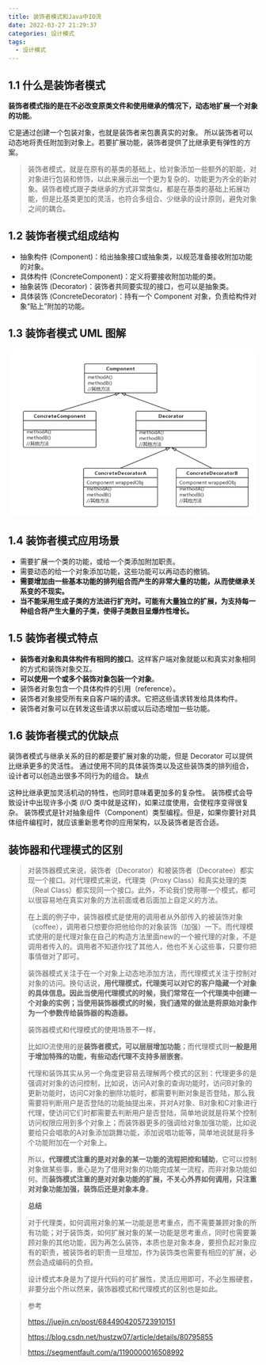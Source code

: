 ```yaml
---
title: 装饰者模式和Java中IO流
date: 2022-03-27 21:29:37
categories: 设计模式
tags:
  - 设计模式
---
```


## 1.1 什么是装饰者模式

**装饰者模式指的是在不必改变原类文件和使用继承的情况下，动态地扩展一个对象的功能**。

它是通过创建一个包装对象，也就是装饰者来包裹真实的对象。
所以装饰者可以动态地将责任附加到对象上。若要扩展功能，装饰者提供了比继承更有弹性的方案。

> 装饰者模式，就是在原有的基类的基础上，给对象添加一些额外的职能，对对象进行包装和修饰，以此来展示出一个更为复杂的、功能更为齐全的新对象。装饰者模式跟子类继承的方式非常类似，都是在基类的基础上拓展功能，但是比基类更加的灵活，也符合多组合、少继承的设计原则，避免对象之间的耦合。


## 1.2 装饰者模式组成结构

+ 抽象构件 (Component)：给出抽象接口或抽象类，以规范准备接收附加功能的对象。
+ 具体构件 (ConcreteComponent)：定义将要接收附加功能的类。
+ 抽象装饰 (Decorator)：装饰者共同要实现的接口，也可以是抽象类。
+ 具体装饰 (ConcreteDecorator)：持有一个 Component 对象，负责给构件对象“贴上”附加的功能。

## 1.3 装饰者模式 UML 图解

![](装饰者模式UML.png)

## 1.4 装饰者模式应用场景

+ 需要扩展一个类的功能，或给一个类添加附加职责。
+ 需要动态的给一个对象添加功能，这些功能可以再动态的撤销。
+ **需要增加由一些基本功能的排列组合而产生的非常大量的功能，从而使继承关系变的不现实。**
+ **当不能采用生成子类的方法进行扩充时。可能有大量独立的扩展，为支持每一种组合将产生大量的子类，使得子类数目呈爆炸性增长。**



## 1.5 装饰者模式特点

+ **装饰者对象和具体构件有相同的接口**。这样客户端对象就能以和真实对象相同的方式和装饰对象交互。
+ **可以使用一个或多个装饰对象包装一个对象**。
+ 装饰者对象包含一个具体构件的引用（reference）。
+ 装饰者对象接受所有来自客户端的请求。它把这些请求转发给具体构件。
+ 装饰者对象可以在转发这些请求以前或以后动态增加一些功能。


## 1.6 装饰者模式的优缺点
装饰者模式与继承关系的目的都是要扩展对象的功能，但是 Decorator 可以提供比继承更多的灵活性。
通过使用不同的具体装饰类以及这些装饰类的排列组合，设计者可以创造出很多不同行为的组合。
缺点

这种比继承更加灵活机动的特性，也同时意味着更加多的复杂性。
装饰模式会导致设计中出现许多小类 (I/O 类中就是这样)，如果过度使用，会使程序变得很复杂。
装饰模式是针对抽象组件（Component）类型编程。但是，如果你要针对具体组件编程时，就应该重新思考你的应用架构，以及装饰者是否合适。







## 装饰器和代理模式的区别

> 对装饰器模式来说，装饰者（Decorator）和被装饰者（Decoratee）都实现一个接口。对代理模式来说，代理类（Proxy Class）和真实处理的类（Real Class）都实现同一个接口。此外，不论我们使用哪一个模式，都可以很容易地在真实对象的方法前面或者后面加上自定义的方法。
>
> 
>
> 在上面的例子中，装饰器模式是使用的调用者从外部传入的被装饰对象（coffee），调用者只想要你把他给你的对象装饰（加强）一下。而代理模式使用的是代理对象在自己的构造方法里面new的一个被代理的对象，不是调用者传入的。调用者不知道你找了其他人，他也不关心这些事，只要你把事情做对了即可。
>
> 
>
> 装饰器模式关注于在一个对象上动态地添加方法，而代理模式关注于控制对对象的访问。换句话说，**用代理模式，代理类可以对它的客户隐藏一个对象的具体信息。因此当使用代理模式的时候，我们常常在一个代理类中创建一个对象的实例；当使用装饰器模式的时候，我们通常的做法是将原始对象作为一个参数传给装饰器的构造器。**
>
> 
>
> 装饰器模式和代理模式的使用场景不一样，
>
> 比如IO流使用的是**装饰者模式，可以层层增加功能**；而代理模式则**一般是用于增加特殊的功能，有些动态代理不支持多层嵌套**。
>
> 
>
> 代理和装饰其实从另一个角度更容易去理解两个模式的区别：代理更多的是强调对对象的访问控制，比如说，访问A对象的查询功能时，访问B对象的更新功能时，访问C对象的删除功能时，都需要判断对象是否登陆，那么我需要将判断用户是否登陆的功能抽提出来，并对A对象、B对象和C对象进行代理，使访问它们时都需要去判断用户是否登陆，简单地说就是将某个控制访问权限应用到多个对象上；而装饰器更多的强调给对象加强功能，比如说要给只会唱歌的A对象添加跳舞功能，添加说唱功能等，简单地说就是将多个功能附加在一个对象上。
>
> 所以，**代理模式注重的是对对象的某一功能的流程把控和辅助**，它可以控制对象做某些事，重心是为了借用对象的功能完成某一流程，而非对象功能如何。而**装饰模式注重的是对对象功能的扩展，不关心外界如何调用，只注重对对象功能加强，装饰后还是对象本身**。



> **总结**
>
> 对于代理类，如何调用对象的某一功能是思考重点，而不需要兼顾对象的所有功能；对于装饰类，如何扩展对象的某一功能是思考重点，同时也需要兼顾对象的其他功能，因为再怎么装饰，本质也是对象本身，要担负起对象应有的职责，被装饰者的职责一旦增加，作为装饰类也需要有相应的扩展，必然会造成编码的负担。
>
> 设计模式本身是为了提升代码的可扩展性，灵活应用即可，不必生搬硬套，非要分出个所以然来，装饰器模式和代理模式的区别也是如此。





> 参考
>
> https://juejin.cn/post/6844904205723910151
>
> https://blog.csdn.net/hustzw07/article/details/80795855
>
> https://segmentfault.com/a/1190000016508992
